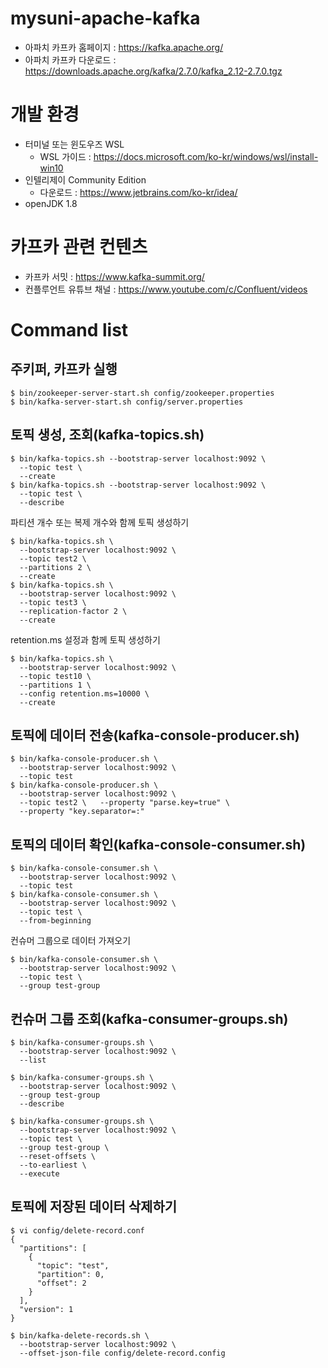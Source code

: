 # mysuni-apache-kafka

- 아파치 카프카 홈페이지 : https://kafka.apache.org/
- 아파치 카프카 다운로드 : https://downloads.apache.org/kafka/2.7.0/kafka_2.12-2.7.0.tgz

# 개발 환경

- 터미널 또는 윈도우즈 WSL
  - WSL 가이드 : https://docs.microsoft.com/ko-kr/windows/wsl/install-win10
- 인텔리제이 Community Edition
  - 다운로드 : https://www.jetbrains.com/ko-kr/idea/
- openJDK 1.8

# 카프카 관련 컨텐츠

- 카프카 서밋 : https://www.kafka-summit.org/
- 컨플루언트 유튜브 채널 : https://www.youtube.com/c/Confluent/videos

# Command list

## 주키퍼, 카프카 실행

```
$ bin/zookeeper-server-start.sh config/zookeeper.properties
$ bin/kafka-server-start.sh config/server.properties
```

## 토픽 생성, 조회(kafka-topics.sh)

```
$ bin/kafka-topics.sh --bootstrap-server localhost:9092 \
  --topic test \
  --create
$ bin/kafka-topics.sh --bootstrap-server localhost:9092 \
  --topic test \
  --describe
```
파티션 개수 또는 복제 개수와 함께 토픽 생성하기
```
$ bin/kafka-topics.sh \
  --bootstrap-server localhost:9092 \
  --topic test2 \
  --partitions 2 \
  --create
$ bin/kafka-topics.sh \
  --bootstrap-server localhost:9092 \
  --topic test3 \
  --replication-factor 2 \
  --create
```
retention.ms 설정과 함께 토픽 생성하기 
```
$ bin/kafka-topics.sh \
  --bootstrap-server localhost:9092 \
  --topic test10 \
  --partitions 1 \
  --config retention.ms=10000 \
  --create
```

## 토픽에 데이터 전송(kafka-console-producer.sh)

```
$ bin/kafka-console-producer.sh \
  --bootstrap-server localhost:9092 \
  --topic test
$ bin/kafka-console-producer.sh \
  --bootstrap-server localhost:9092 \
  --topic test2 \   --property "parse.key=true" \
  --property "key.separator=:"
```

## 토픽의 데이터 확인(kafka-console-consumer.sh)

```
$ bin/kafka-console-consumer.sh \
  --bootstrap-server localhost:9092 \
  --topic test 
$ bin/kafka-console-consumer.sh \
  --bootstrap-server localhost:9092 \
  --topic test \
  --from-beginning
```
컨슈머 그룹으로 데이터 가져오기 
```
$ bin/kafka-console-consumer.sh \
  --bootstrap-server localhost:9092 \
  --topic test \
  --group test-group
```

## 컨슈머 그룹 조회(kafka-consumer-groups.sh)

```
$ bin/kafka-consumer-groups.sh \
  --bootstrap-server localhost:9092 \
  --list
  
$ bin/kafka-consumer-groups.sh \
  --bootstrap-server localhost:9092 \
  --group test-group
  --describe
 
$ bin/kafka-consumer-groups.sh \
  --bootstrap-server localhost:9092 \
  --topic test \
  --group test-group \
  --reset-offsets \
  --to-earliest \
  --execute
```

## 토픽에 저장된 데이터 삭제하기 

```
$ vi config/delete-record.conf
{
  "partitions": [
    {
      "topic": "test",
      "partition": 0,
      "offset": 2
    }
  ],
  "version": 1
}
```

```
$ bin/kafka-delete-records.sh \
  --bootstrap-server localhost:9092 \
  --offset-json-file config/delete-record.config
```